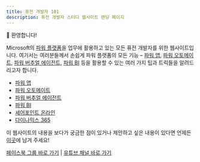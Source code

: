 ```yaml
---
title: 퓨전 개발자 101
description: 퓨전 개발자 스터디 웹사이트 랜딩 페이지
---
```


:wave: 환영합니다!

Microsoft의 [파워 플랫폼][power platform]을 업무에 활용하고 있는 모든 퓨전 개발자를 위한 웹사이트입니다. 여기서는 여러분들께서 손쉽게 파워 플랫폼의 모든 기능 &ndash; [파워 앱][power apps], [파워 오토메이트][power automate], [파워 버추얼 에이전트][power virtual agents], [파워 BI][power bi] 등을 활용할 수 있는 여러 가지 팁과 트릭들을 알려드리고자 합니다.

* [파워 앱](/power-apps)
* [파워 오토메이트](/power-automate)
* [파워 버추얼 에이전트](/power-virtual-agents)
* [파워 BI](/power-bi)
* [셰어포인트 온라인](/spo)
* [다이나믹스 365](/d365)

이 웹사이트의 내용을 보다가 궁금한 점이 있거나 제안하고 싶은 내용이 있다면 언제든 [이곳][gh discussions]에 남겨 주세요!

[페이스북 그룹 바로 가기][fb] | [유튜브 채널 바로 가기][yt]


[power platform]: https://powerplatform.microsoft.com/ko-kr/?WT.mc_id=github-0000-juyoo
[power apps]: https://powerapps.microsoft.com/ko-kr/?WT.mc_id=github-0000-juyoo
[power automate]: https://flow.microsoft.com/ko-kr/?WT.mc_id=github-0000-juyoo
[power virtual agents]: https://powervirtualagents.microsoft.com/ko-kr/?WT.mc_id=github-0000-juyoo
[power bi]: https://powerbi.microsoft.com/ko-kr/?WT.mc_id=github-0000-juyoo

[gh discussions]: https://github.com/fusiondevkr/blog/discussions

[fb]: https://facebook.com/groups/fusiondevkr
[yt]: https://youtube.com/fusiondevkr
